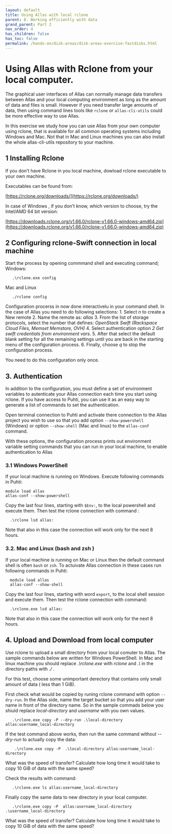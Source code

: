 ```yaml
---
layout: default
title: Using Allas with local rclone
parent: 8. Working efficiently with data
grand_parent: Part 2
nav_order: 4
has_children: false
has_toc: false
permalink: /hands-on/disk-areas/disk-areas-exercise-fastdisks.html
---
```


# Using Allas with Rclone from your local computer.

The graphical user interfaces of Allas can normally manage data transfers between Allas and your local computing environment as long as the amount of data and files is small. However if you need transfer large amounts of data, then using command lines tools like `rclone` or `allas-cli-utils` could be more effective way to use Allas.

In this exercise we study how you can use Allas from your own computer using rclone, that is available for all common operating systems including Windows and Mac. Not that in Mac and Linux machines you can also install the whole allas-cli-utils repository to your machine.


## 1 Installing Rclone


If you  don’t  have  Rclone in you local machine, dowload rclone executable to your own machine.

Executables can  be found from:

[https://rclone.org/downloads/](https://rclone.org/downloads/)

In case of Windows , if you don’t know, which version to choose, try the Intel/AMD 64 bit version:

   [https://downloads.rclone.org/v1.66.0/rclone-v1.66.0-windows-amd64.zip](https://downloads.rclone.org/v1.66.0/rclone-v1.66.0-windows-amd64.zip)


## 2 Configuring rclone-Swift connection in local machine

Start the process by opening commmand shell and executing command;
Windows:

```text
   .\rclone.exe config
```   
Mac and Linux

```text
   ./rclone config
```
Configuration procerss in now done interactivelu in your command shell.
In the case of Allas you need to do following selections:
    1. Select *n* to create a New remote 
    2. Name the remote as: *allas* 
    3. From the list of storage protocols, select the number that defines: *OpenStack Swift (Rackspace Cloud Files, Memset Memstore, OVH)* 
    4. Select authentication option *2 Get swift credentials from environment vars*. 
    5. After that select the default blank setting for all the remaining settings until you are back in the starting menu of the configuration process. 
    6. Finally, choose *q* to stop the configuration process. 

You need to do this configuration only once. 


## 3. Authentication

In addition to the configuration, you must define a set of environment variables to autenticate your Allas connection each time you start using rclone. If you have access to Puhti, you can use it as an easy way to generate a list of commands to set the authentication. 

Open terminal connection to Puhti and activate there connection to the Allas project you wish to use so that you add option `--show-powershell` (Windows) or option `--show-shell` (Mac and linux) to the `allas-conf` command. 

With these options, the configuration process prints out environment variable setting commands that you can run in your local machine, to enable authentication to Allas

### 3.1 Windows PowerShell

If your local machine is running on Windows. Execute following commands in Puhti:
```text
module load allas
allas-conf --show-powershell
```
Copy the last four lines, starting with `$Env:`, to the local powershell and execute them. Then test the rclone connection with command :

```text
  .\rclone lsd allas:
```

Note that also in this case the connection will work only for the next 8 hours. 

### 3.2. Mac and Linux (bash and zsh )
If your local machine is running on Mac or Linux then the default command shell is often `bash` or `zsh`. To actuivate Allas connection in these cases run following commands in Puhti:

```text
  module load allas
  allas-conf --show-shell
```
Copy the last four lines, starting with word `export`, to the local shell session and execute them. Then test the rclone connection with command:

```text
  .\rclone.exe lsd allas:
```

Note that also in this case the connection will work only for the next 8 hours.

## 4. Upload and Download from local computer

Use rclone to upload a small directory from your local comuter to Allas. The sample commands below are written for Windows PowerShell. In Mac and linux machine you should replace _.\rclone.exe_ with _rclone_
and _.\\_ in the directory paths with _./_ .

For this test, choose some unimportant derectory that contains only small amount of data ( less than 1 GiB).

First check what would be copied by runing rclone command with option `--dry-run`. In the Allas side, name the target bucket so that you add your user name in front of the directory name. So in the sample commads below you shiuld replace _local-directory_ and _username_ with you own values.

```text
   .\rclone.exe copy -P --dry-run .\local-directory allas:username_local-directory
```
If the test command above works, then run the same command without _--dry-run_ to actually copy the data:

```text
    .\rclone.exe copy -P  .\local-directory allas:username_local-directory
```

What was the speed of transfer? Calculate how long time it would take to copy 10 GiB of data with the same speed?

Check the results with command:

```text
   .\rclone.exe ls allas:username_local-directory
```

Finally copy the same data to new directory in your local computer.    

```text
   .\rclone.exe copy -P  allas:username_local-directory .\username_local-directory
```

What was the speed of transfer? Calculate how long time it would take to copy 10 GiB of data with the same speed?